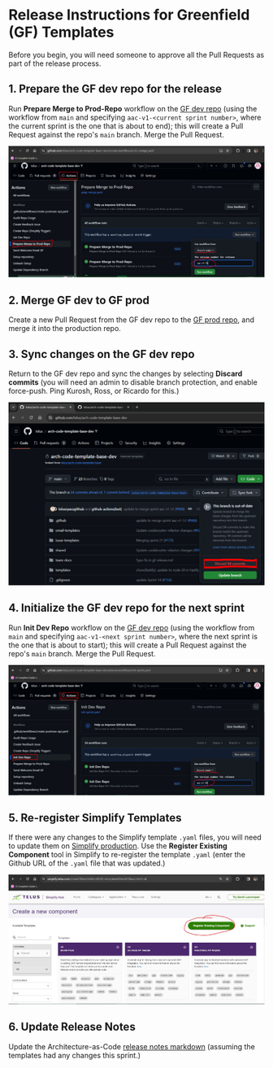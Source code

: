 # Release Instructions for Greenfield (GF) Templates

Before you begin, you will need someone to approve all the Pull Requests as part of the release process.

## 1. Prepare the GF dev repo for the release
Run **Prepare Merge to Prod-Repo** workflow on the [GF dev repo](https://github.com/telus/arch-code-template-base-dev) (using the workflow from `main` and specifying `aac-v1-<current sprint number>`, where the current sprint is the one that is about to end); this will create a Pull Request against the repo's `main` branch. Merge the Pull Request.

![alt text](imgs/prep-merge.jpg)

## 2. Merge GF dev to GF prod
Create a new Pull Request from the GF dev repo to the [GF prod repo](https://github.com/telus/arch-code-template-base), and merge it into the production repo.

## 3. Sync changes on the GF dev repo
Return to the GF dev repo and sync the changes by selecting **Discard commits** (you will need an admin to
disable branch protection, and enable force-push. Ping Kurosh, Ross, or Ricardo for this.)

![alt text](imgs/sync-discard.png)

## 4. Initialize the GF dev repo for the next sprint
Run **Init Dev Repo** workflow on the [GF dev repo](https://github.com/telus/arch-code-template-base-dev) (using the workflow from `main` and specifying `aac-v1-<next sprint number>`, where the next sprint is the one that is about to start); this will create a Pull Request against the repo's `main` branch. Merge the Pull Request.

![alt text](imgs/init-dev.jpg)

## 5. Re-register Simplify Templates
If there were any changes to the Simplify template `.yaml` files, you will need to update them on [Simplify production](https://simplify.telus.com/create?filters%5Bkind%5D=template&filters%5Buser%5D=all). Use the **Register Existing Component** tool in Simplify to re-register the template `.yaml` (enter the Github URL of the `.yaml` file that was updated.)

![alt text](imgs/register-template.jpg)

## 6. Update Release Notes
Update the Architecture-as-Code [release notes markdown](https://github.com/telus/architecture-as-code/blob/main/docs/release-notes.md) (assuming the templates had any changes this sprint.)
